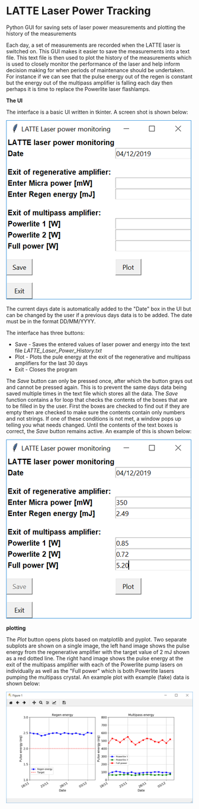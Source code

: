# LATTE Laser Power Tracking
 Python GUI for saving sets of laser power measurements and plotting the history of the measurements

Each day, a set of measurements are recorded when the LATTE laser is switched on. This GUI makes it easier to save the measurements into a text file.
This text file is then used to plot the history of the measurements which is used to closely monitor the performance of the laser and help inform decision making for when periods of maintenance should be undertaken. For instance if we can see that the pulse energy out of the regen is constant but the energy out of the multipass amplifier is falling each day then perhaps it is time to replace the Powerlite laser flashlamps.


**The UI**

The interface is a basic UI written in tkinter. A screen shot is shown below:

![Screenshot of UI](https://github.com/lrreid/LATTE_Laser_Power_Tracking/blob/master/screenshots/UI_Screenshot.PNG)

The current days date is automatically added to the "Date" box in the UI but can be changed by the user if a previous days data is to be added. The date must be in the format DD/MM/YYYY.

The interface has three buttons:
* Save - Saves the entered values of laser power and energy into the text file _LATTE_Laser_Power_History.txt_
* Plot - Plots the pule energy at the exit of the regenerative and multipass amplifiers for the last 30 days
* Exit - Closes the program

The _Save_ button can only be pressed once, after which the button grays out and cannot be pressed again. This is to prevent the same days data being saved multiple times in the text file which stores all the data. The _Save_ function contains a for loop that checks the contents of the boxes that are to be filled in by the user. First the boxes are checked to find out if they are empty then are checked to make sure the contents contain only numbers and not strings. If one of these conditions is not met, a window pops up telling you what needs changed. Until the contents of the text boxes is correct, the _Save_ button remains active. An example of this is shown below:

![Screenshot of UI after saving](https://github.com/lrreid/LATTE_Laser_Power_Tracking/blob/master/screenshots/UI_Screenshot_after_save.PNG)


**plotting**

The _Plot_ button opens plots based on matplotlib and pyplot. Two separate subplots are shown on a single image, the left hand image shows the pulse energy from the regenerative amplifier with the target value of 2 mJ shown as a red dotted line. The right hand image shows the pulse energy at the exit of the multipass amplifier with each of the Powerlite pump lasers on individually as well as the "Full power" which is both Powerlite lasers pumping the multipass crystal.
An example plot with example (fake) data is shown below:

![Screenshot of Plotting](https://github.com/lrreid/LATTE_Laser_Power_Tracking/blob/master/screenshots/Plots_Screenshot.PNG)
